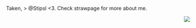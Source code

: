 Taken, > @Stipsl <3. Check strawpage for more about me. <p align="right"> <img src="https://komarev.com/ghpvc/?username=GothicCowboy&color=e17c0b&abbreviated=true"/> 
